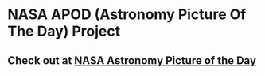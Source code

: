 # NASA APOD (Astronomy Picture Of The Day) Project

## Check out at [NASA Astronomy Picture of the Day](https://nasa-apod-khumargirdhar.netlify.app/)
